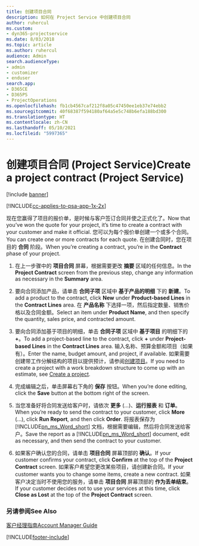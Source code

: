 ```yaml
---
title: 创建项目合同
description: 如何在 Project Service 中创建项目合同
author: ruhercul
ms.custom:
- dyn365-projectservice
ms.date: 8/03/2018
ms.topic: article
ms.author: ruhercul
audience: Admin
search.audienceType:
- admin
- customizer
- enduser
search.app:
- D365CE
- D365PS
- ProjectOperations
ms.openlocfilehash: fb1cb4567caf212f8a05c47450ee1eb37e74ebb2
ms.sourcegitcommit: 40f68387f594180af64a5e5c748b6efa188bd300
ms.translationtype: HT
ms.contentlocale: zh-CN
ms.lasthandoff: 05/10/2021
ms.locfileid: "5997365"
---
```

# <a name="create-a-project-contract-project-service"></a><span data-ttu-id="58bcf-103">创建项目合同 (Project Service)</span><span class="sxs-lookup"><span data-stu-id="58bcf-103">Create a project contract (Project Service)</span></span>

[!include [banner](../includes/psa-now-project-operations.md)]

[!INCLUDE[cc-applies-to-psa-app-1x-2x](../includes/cc-applies-to-psa-app-1x-2x.md)]

<span data-ttu-id="58bcf-104">现在您赢得了项目的报价单，是时候与客户签订合同并使之正式化了。</span><span class="sxs-lookup"><span data-stu-id="58bcf-104">Now that you’ve won the quote for your project, it’s time to create a contract with your customer and make it official.</span></span> <span data-ttu-id="58bcf-105">您可以为每个报价单创建一个或多个合同。</span><span class="sxs-lookup"><span data-stu-id="58bcf-105">You can create one or more contracts for each quote.</span></span> <span data-ttu-id="58bcf-106">在创建合同时，您在项目的 **合同** 阶段。</span><span class="sxs-lookup"><span data-stu-id="58bcf-106">When you’re creating a contract, you’re in the **Contract** phase of your project.</span></span>  
  
1. <span data-ttu-id="58bcf-107">在上一步骤中的 **项目合同** 屏幕，根据需要更改 **摘要** 区域的任何信息。</span><span class="sxs-lookup"><span data-stu-id="58bcf-107">In the **Project Contract** screen from the previous step, change any information as necessary in the **Summary** area.</span></span>  
  
2. <span data-ttu-id="58bcf-108">要向合同添加产品，请单击 **合同子项** 区域中 **基于产品的明细** 下的 **新建**。</span><span class="sxs-lookup"><span data-stu-id="58bcf-108">To add a product to the contract, click **New** under **Product-based Lines** in the **Contract Lines** area.</span></span> <span data-ttu-id="58bcf-109">在 **产品名称** 下选择一项，然后指定数量、销售价格以及合同金额。</span><span class="sxs-lookup"><span data-stu-id="58bcf-109">Select an item under **Product Name**, and then specify the quantity, sales price, and contracted amount.</span></span>  
  
3. <span data-ttu-id="58bcf-110">要向合同添加基于项目的明细，单击 **合同子项** 区域中 **基于项目** 的明细下的 **+**。</span><span class="sxs-lookup"><span data-stu-id="58bcf-110">To add a project-based line to the contract, click **+** under **Project-based Lines** in the **Contract Lines** area.</span></span> <span data-ttu-id="58bcf-111">输入名称、预算金额和项目（如果有）。</span><span class="sxs-lookup"><span data-stu-id="58bcf-111">Enter the name, budget amount, and project, if available.</span></span> <span data-ttu-id="58bcf-112">如果需要创建带工作分解结构的项目以提供预计，请参阅[创建项目](../psa/create-project.md)。</span><span class="sxs-lookup"><span data-stu-id="58bcf-112">If you need to create a project with a work breakdown structure to come up with an estimate, see [Create a project](../psa/create-project.md).</span></span>  
  
4. <span data-ttu-id="58bcf-113">完成编辑之后，单击屏幕右下角的 **保存** 按钮。</span><span class="sxs-lookup"><span data-stu-id="58bcf-113">When you’re done editing, click the **Save** button at the bottom right of the screen.</span></span>  
  
5. <span data-ttu-id="58bcf-114">当您准备好将合同发送给客户时，请依次 **更多** (…)、**运行报表** 和 **订单**。</span><span class="sxs-lookup"><span data-stu-id="58bcf-114">When you’re ready to send the contract to your customer, click **More** (…), click **Run Report**, and then click **Order**.</span></span> <span data-ttu-id="58bcf-115">将报表保存为 [!INCLUDE[pn_ms_Word_short](../includes/pn-ms-word-short.md)] 文档，根据需要编辑，然后将合同发送给客户。</span><span class="sxs-lookup"><span data-stu-id="58bcf-115">Save the report as a [!INCLUDE[pn_ms_Word_short](../includes/pn-ms-word-short.md)] document, edit as necessary, and then send the contract to your customer.</span></span>  
  
6. <span data-ttu-id="58bcf-116">如果客户确认您的合同，请单击 **项目合同** 屏幕顶部的 **确认**。</span><span class="sxs-lookup"><span data-stu-id="58bcf-116">If your customer confirms your contract, click **Confirm** at the top of the **Project Contract** screen.</span></span> <span data-ttu-id="58bcf-117">如果客户希望您更改某些项目，请创建新合同。</span><span class="sxs-lookup"><span data-stu-id="58bcf-117">If your customer wants you to change some items, create a new contract.</span></span> <span data-ttu-id="58bcf-118">如果客户决定当时不使用您的服务，请单击 **项目合同** 屏幕顶部的 **作为丢单结束**。</span><span class="sxs-lookup"><span data-stu-id="58bcf-118">If your customer decides not to use your services at this time, click **Close as Lost** at the top of the **Project Contract** screen.</span></span>  
  
### <a name="see-also"></a><span data-ttu-id="58bcf-119">另请参阅</span><span class="sxs-lookup"><span data-stu-id="58bcf-119">See Also</span></span>  
 [<span data-ttu-id="58bcf-120">客户经理指南</span><span class="sxs-lookup"><span data-stu-id="58bcf-120">Account Manager Guide</span></span>](../psa/account-manager-guide.md)


[!INCLUDE[footer-include](../includes/footer-banner.md)]